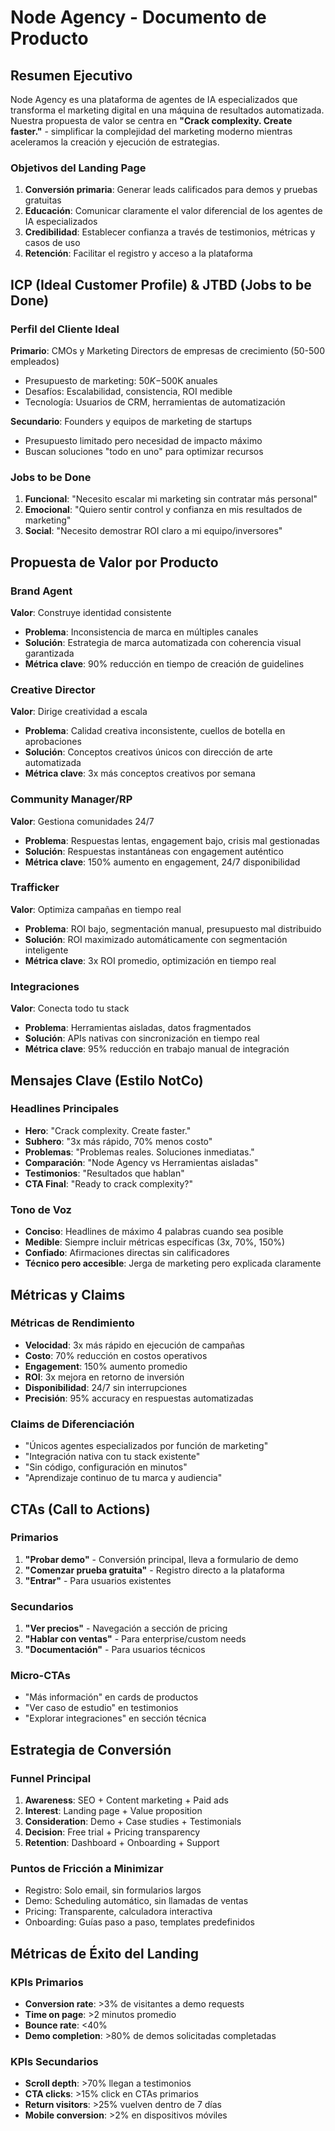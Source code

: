 # Node Agency - Documento de Producto

## Resumen Ejecutivo

Node Agency es una plataforma de agentes de IA especializados que transforma el marketing digital en una máquina de resultados automatizada. Nuestra propuesta de valor se centra en **"Crack complexity. Create faster."** - simplificar la complejidad del marketing moderno mientras aceleramos la creación y ejecución de estrategias.

### Objetivos del Landing Page

1. **Conversión primaria**: Generar leads calificados para demos y pruebas gratuitas
2. **Educación**: Comunicar claramente el valor diferencial de los agentes de IA especializados
3. **Credibilidad**: Establecer confianza a través de testimonios, métricas y casos de uso
4. **Retención**: Facilitar el registro y acceso a la plataforma

## ICP (Ideal Customer Profile) & JTBD (Jobs to be Done)

### Perfil del Cliente Ideal

**Primario**: CMOs y Marketing Directors de empresas de crecimiento (50-500 empleados)
- Presupuesto de marketing: $50K-$500K anuales
- Desafíos: Escalabilidad, consistencia, ROI medible
- Tecnología: Usuarios de CRM, herramientas de automatización

**Secundario**: Founders y equipos de marketing de startups
- Presupuesto limitado pero necesidad de impacto máximo
- Buscan soluciones "todo en uno" para optimizar recursos

### Jobs to be Done

1. **Funcional**: "Necesito escalar mi marketing sin contratar más personal"
2. **Emocional**: "Quiero sentir control y confianza en mis resultados de marketing"
3. **Social**: "Necesito demostrar ROI claro a mi equipo/inversores"

## Propuesta de Valor por Producto

### Brand Agent
**Valor**: Construye identidad consistente
- **Problema**: Inconsistencia de marca en múltiples canales
- **Solución**: Estrategia de marca automatizada con coherencia visual garantizada
- **Métrica clave**: 90% reducción en tiempo de creación de guidelines

### Creative Director
**Valor**: Dirige creatividad a escala
- **Problema**: Calidad creativa inconsistente, cuellos de botella en aprobaciones
- **Solución**: Conceptos creativos únicos con dirección de arte automatizada
- **Métrica clave**: 3x más conceptos creativos por semana

### Community Manager/RP
**Valor**: Gestiona comunidades 24/7
- **Problema**: Respuestas lentas, engagement bajo, crisis mal gestionadas
- **Solución**: Respuestas instantáneas con engagement auténtico
- **Métrica clave**: 150% aumento en engagement, 24/7 disponibilidad

### Trafficker
**Valor**: Optimiza campañas en tiempo real
- **Problema**: ROI bajo, segmentación manual, presupuesto mal distribuido
- **Solución**: ROI maximizado automáticamente con segmentación inteligente
- **Métrica clave**: 3x ROI promedio, optimización en tiempo real

### Integraciones
**Valor**: Conecta todo tu stack
- **Problema**: Herramientas aisladas, datos fragmentados
- **Solución**: APIs nativas con sincronización en tiempo real
- **Métrica clave**: 95% reducción en trabajo manual de integración

## Mensajes Clave (Estilo NotCo)

### Headlines Principales
- **Hero**: "Crack complexity. Create faster."
- **Subhero**: "3x más rápido, 70% menos costo"
- **Problemas**: "Problemas reales. Soluciones inmediatas."
- **Comparación**: "Node Agency vs Herramientas aisladas"
- **Testimonios**: "Resultados que hablan"
- **CTA Final**: "Ready to crack complexity?"

### Tono de Voz
- **Conciso**: Headlines de máximo 4 palabras cuando sea posible
- **Medible**: Siempre incluir métricas específicas (3x, 70%, 150%)
- **Confiado**: Afirmaciones directas sin calificadores
- **Técnico pero accesible**: Jerga de marketing pero explicada claramente

## Métricas y Claims

### Métricas de Rendimiento
- **Velocidad**: 3x más rápido en ejecución de campañas
- **Costo**: 70% reducción en costos operativos
- **Engagement**: 150% aumento promedio
- **ROI**: 3x mejora en retorno de inversión
- **Disponibilidad**: 24/7 sin interrupciones
- **Precisión**: 95% accuracy en respuestas automatizadas

### Claims de Diferenciación
- "Únicos agentes especializados por función de marketing"
- "Integración nativa con tu stack existente"
- "Sin código, configuración en minutos"
- "Aprendizaje continuo de tu marca y audiencia"

## CTAs (Call to Actions)

### Primarios
1. **"Probar demo"** - Conversión principal, lleva a formulario de demo
2. **"Comenzar prueba gratuita"** - Registro directo a la plataforma
3. **"Entrar"** - Para usuarios existentes

### Secundarios
1. **"Ver precios"** - Navegación a sección de pricing
2. **"Hablar con ventas"** - Para enterprise/custom needs
3. **"Documentación"** - Para usuarios técnicos

### Micro-CTAs
- "Más información" en cards de productos
- "Ver caso de estudio" en testimonios
- "Explorar integraciones" en sección técnica

## Estrategia de Conversión

### Funnel Principal
1. **Awareness**: SEO + Content marketing + Paid ads
2. **Interest**: Landing page + Value proposition
3. **Consideration**: Demo + Case studies + Testimonials
4. **Decision**: Free trial + Pricing transparency
5. **Retention**: Dashboard + Onboarding + Support

### Puntos de Fricción a Minimizar
- Registro: Solo email, sin formularios largos
- Demo: Scheduling automático, sin llamadas de ventas
- Pricing: Transparente, calculadora interactiva
- Onboarding: Guías paso a paso, templates predefinidos

## Métricas de Éxito del Landing

### KPIs Primarios
- **Conversion rate**: >3% de visitantes a demo requests
- **Time on page**: >2 minutos promedio
- **Bounce rate**: <40%
- **Demo completion**: >80% de demos solicitadas completadas

### KPIs Secundarios
- **Scroll depth**: >70% llegan a testimonios
- **CTA clicks**: >15% click en CTAs primarios
- **Return visitors**: >25% vuelven dentro de 7 días
- **Mobile conversion**: >2% en dispositivos móviles